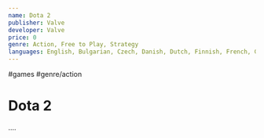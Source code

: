 ```yaml
---
name: Dota 2
publisher: Valve
developer: Valve
price: 0
genre: Action, Free to Play, Strategy
languages: English, Bulgarian, Czech, Danish, Dutch, Finnish, French, German, Greek, Hungarian, Italian, Japanese, Korean, Norwegian, Polish, Portuguese, Portuguese - Brazil, Romanian, Russian, Simplified Chinese, Spanish - Spain, Swedish, Thai, Traditional Chinese, Turkish, Ukrainian, Spanish - Latin America, Vietnamese
---
```

#games #genre/action

# Dota 2

....